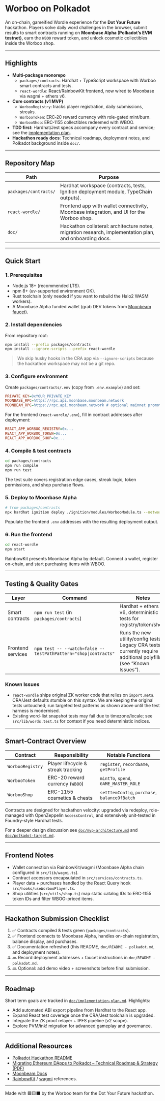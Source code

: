 # Worboo on Polkadot

An on-chain, gameified Wordle experience for the **Dot Your Future** hackathon. Players solve daily word challenges in the browser, submit results to smart contracts running on **Moonbase Alpha (Polkadot’s EVM testnet)**, earn the `WBOO` reward token, and unlock cosmetic collectibles inside the Worboo shop.

---

## Highlights

- **Multi-package monorepo**
  - `packages/contracts`: Hardhat + TypeScript workspace with Worboo smart contracts and tests.
  - `react-wordle`: React/RainbowKit frontend, now wired to Moonbase via wagmi + ethers v6.
- **Core contracts (v1 MVP)**
  - `WorbooRegistry`: tracks player registration, daily submissions, streaks.
  - `WorbooToken`: ERC‑20 reward currency with role-gated mint/burn.
  - `WorbooShop`: ERC‑1155 collectibles redeemed with WBOO.
- **TDD first**: Hardhat/Jest specs accompany every contract and service; see the [implementation plan](doc/implementation-plan.md).
- **Hackathon ready docs**: Technical roadmap, deployment notes, and Polkadot background inside `doc/`.

---

## Repository Map

| Path | Purpose |
| --- | --- |
| `packages/contracts/` | Hardhat workspace (contracts, tests, Ignition deployment module, TypeChain outputs). |
| `react-wordle/` | Frontend app with wallet connectivity, Moonbase integration, and UI for the Worboo shop. |
| `doc/` | Hackathon collateral: architecture notes, migration research, implementation plan, and onboarding docs. |

---

## Quick Start

### 1. Prerequisites
- Node.js 18+ (recommended LTS).
- npm 8+ (uv-supported environment OK).
- Rust toolchain (only needed if you want to rebuild the Halo2 WASM workers).
- A Moonbase Alpha funded wallet (grab DEV tokens from [Moonbeam faucet](https://docs.moonbeam.network/builders/get-started/networks/moonbase/faucet/)).

### 2. Install dependencies
From repository root:

```bash
npm install --prefix packages/contracts
npm install --ignore-scripts --prefix react-wordle
```

> We skip husky hooks in the CRA app via `--ignore-scripts` because the hackathon workspace may not be a git repo.

### 3. Configure environment

Create `packages/contracts/.env` (copy from `.env.example`) and set:

```ini
PRIVATE_KEY=0xYOUR_PRIVATE_KEY
MOONBASE_RPC=https://rpc.api.moonbase.moonbeam.network
MOONBEAM_RPC=https://rpc.api.moonbeam.network # optional mainnet promotion
```

For the frontend (`react-wordle/.env`), fill in contract addresses after deployment:

```ini
REACT_APP_WORBOO_REGISTRY=0x...
REACT_APP_WORBOO_TOKEN=0x...
REACT_APP_WORBOO_SHOP=0x...
```

### 4. Compile & test contracts

```bash
cd packages/contracts
npm run compile
npm run test
```

The test suite covers registration edge cases, streak logic, token permissions, and shop purchase flows.

### 5. Deploy to Moonbase Alpha

```bash
# from packages/contracts
npx hardhat ignition deploy ./ignition/modules/WorbooModule.ts --network moonbase
```

Populate the frontend `.env` addresses with the resulting deployment output.

### 6. Run the frontend

```bash
cd react-wordle
npm start
```

RainbowKit presents Moonbase Alpha by default. Connect a wallet, register on-chain, and start purchasing items with WBOO.

---

## Testing & Quality Gates

| Layer | Command | Notes |
| --- | --- | --- |
| Smart contracts | `npm run test` (in `packages/contracts`) | Hardhat + ethers v6, deterministic tests for registry/token/shop. |
| Frontend services | `npm test -- --watch=false --testPathPattern="shop\|contracts"` | Runs the new utility/config tests. Legacy CRA tests currently require additional polyfills (see “Known Issues”). |

### Known Issues

- `react-wordle` ships original ZK worker code that relies on `import.meta`. CRA/Jest defaults stumble on this syntax. We are keeping the original tests untouched; run targeted test patterns as shown above until the test harness is modernised.
- Existing word-list snapshot tests may fail due to timezone/locale; see `src/lib/words.test.ts` for context if you need deterministic indices.

---

## Smart-Contract Overview

| Contract | Responsibility | Notable Functions |
| --- | --- | --- |
| `WorbooRegistry` | Player lifecycle & streak tracking | `register`, `recordGame`, `getProfile` |
| `WorbooToken` | ERC-20 reward currency (`WBOO`) | `mintTo`, `spend`, `GAME_MASTER_ROLE` |
| `WorbooShop` | ERC-1155 cosmetics & chests | `setItemConfig`, `purchase`, `balanceOfBatch` |

Contracts are designed for hackathon velocity: upgraded via redeploy, role-managed with OpenZeppelin `AccessControl`, and extensively unit-tested in Foundry-style Hardhat tests.

For a deeper design discussion see [`doc/mvp-architecture.md`](doc/mvp-architecture.md) and [`doc/polkadot-target.md`](doc/polkadot-target.md).

---

## Frontend Notes

- Wallet connection via RainbowKit/wagmi (Moonbase Alpha chain configured in `src/lib/wagmi.ts`).
- Contract accessors encapsulated in `src/services/contracts.ts`.
- Player data + purchases handled by the React Query hook `src/hooks/useWorbooPlayer.ts`.
- Shop utilities (`src/utils/shop.ts`) map static catalog IDs to ERC‑1155 token IDs and filter WBOO-priced items.

---

## Hackathon Submission Checklist

1. ✅ Contracts compiled & tests green (`packages/contracts`).
2. ✅ Frontend connects to Moonbase Alpha, handles on-chain registration, balance display, and purchases.
3. ✅ Documentation refreshed (this README, `doc/README - polkadot.md`, and deployment notes).
4. 🔜 Record deployment addresses + faucet instructions in `doc/README - polkadot.md`.
5. 🔜 Optional: add demo video + screenshots before final submission.

---

## Roadmap

Short term goals are tracked in [`doc/implementation-plan.md`](doc/implementation-plan.md). Highlights:

- Add automated ABI export pipeline from Hardhat to the React app.
- Expand React test coverage once the CRA/Jest toolchain is upgraded.
- Integrate the ZK proof relayer + IPFS pipeline (v2 scope).
- Explore PVM/ink! migration for advanced gameplay and governance.

---

## Additional Resources

- [Polkadot Hackathon README](doc/README%20-%20polkadot.md)
- [Migrating Ethereum DApps to Polkadot – Technical Roadmap & Strategy (PDF)](doc/Migrating%20Ethereum%20DApps%20to%20Polkadot%20–%20Technical%20Roadmap%20%26%20Strategy.pdf)
- [Moonbeam Docs](https://docs.moonbeam.network/)
- [RainbowKit](https://www.rainbowkit.com/) / [wagmi](https://wagmi.sh/) references.

---

Made with 🟩🟨⬛ by the Worboo team for the Dot Your Future hackathon.

